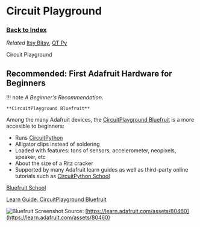 
# Circuit Playground

### [Back to Index](index.md)

*Related* [Itsy Bitsy](itsy_bitsy.md), [QT Py](qt_py.md)


Circuit Playground 

## Recommended: First Adafruit Hardware for Beginners

!!! note
    *A Beginner's Recommendation*.

    **CircuitPlayground Bluefruit**

Among the many Adafruit devices, the [CircuitPlayground Bluefruit](https://www.adafruit.com/product/4333) is a more accesible to beginners:

- Runs [CircuitPython](https://circuitpython.org)
- Alligator clips instead of soldering
- Loaded with features: tons of sensors, accelerometer, neopixels, speaker, etc
- About the size of a Ritz cracker
- Supported by many Adafruit learn guides as well as third-party online tutorials such as [CircuitPython School](https://www.youtube.com/watch?v=eU1e6xPvZEU&list=PL9VJ9OpT-IPSsQUWqQcNrVJqy4LhBjPX2)


[Bluefruit School](https://www.youtube.com/playlist?list=PL9VJ9OpT-IPRm9MhIOvnfNLe7fWYPx6ak)

[Learn Guide: CircuitPlayground Bluefruit](https://learn.adafruit.com/adafruit-circuit-playground-bluefruit)

![Bluefruit Screenshot](https://cdn-learn.adafruit.com/assets/assets/000/080/460/original/adafruit_products_CPB_labeled.jpg?1567626680)
Source: [https://learn.adafruit.com/assets/80460](https://learn.adafruit.com/assets/80460)

